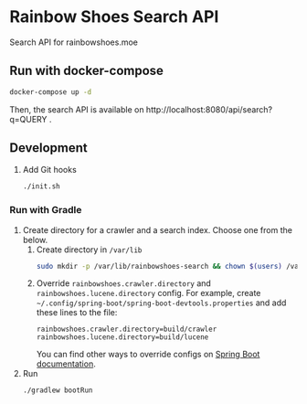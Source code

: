 # Rainbow Shoes Search API
Search API for rainbowshoes.moe

## Run with docker-compose

```sh
docker-compose up -d
```

Then, the search API is available on http://localhost:8080/api/search?q=QUERY .

## Development

1. Add Git hooks
    ```sh
    ./init.sh
    ```

### Run with Gradle
1. Create directory for a crawler and a search index. Choose one from the below.
   1. Create directory in `/var/lib`
      ```sh
      sudo mkdir -p /var/lib/rainbowshoes-search && chown $(users) /var/lib/rainbowshoes-search
      ```
   1. Override `rainbowshoes.crawler.directory` and `rainbowshoes.lucene.directory` config. For example, create `~/.config/spring-boot/spring-boot-devtools.properties` and add these lines to the file:
      ```
      rainbowshoes.crawler.directory=build/crawler
      rainbowshoes.lucene.directory=build/lucene
      ```
      You can find other ways to override configs on
      [Spring Boot documentation](https://docs.spring.io/spring-boot/docs/current/reference/html/features.html#features.external-config).
1. Run
   ```sh
   ./gradlew bootRun
   ```
